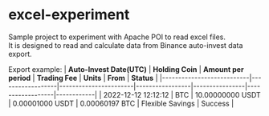 # excel-experiment


Sample project to experiment with Apache POI to read excel files.  
It is designed to read and calculate data from Binance auto-invest data export.

Export example:
| **Auto-Invest Date(UTC)** | **Holding Coin** | **Amount per period** | **Trading Fee** | **Units**      | **From**         | **Status** |
|---------------------------|------------------|-----------------------|-----------------|----------------|------------------|------------|
|    2022-12-12 12:12:12    |        BTC	     | 10.00000000 USDT      | 0.00001000 USDT | 0.00060197 BTC	| Flexible Savings | Success    |

